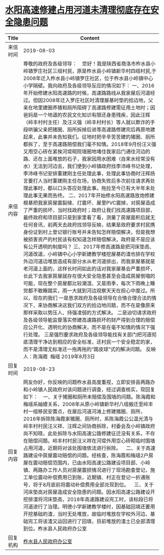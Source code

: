 # <a href="http://www.shangluo.gov.cn/zmhd/ldxxxx.jsp?urltype=leadermail.LeaderMailContentUrl&wbtreeid=1112&leadermailid=5387">水阳高速修建占用河道未清理彻底存在安全隐患问题</a>
|Title|Content|
|:---:|---|
|来信时间|2019-08-03|
|来信内容|尊敬的政府及各级领导：    您好！我是陕西省商洛市柞水县小岭镇罗庄社区三组村民，原是柞水县小岭镇新华村四组村民,于2008年迁入柞水县小岭镇罗庄社区，位于柞水县小岭镇中心小学隔壁。我向政府及各级领导反应的情况如下： 一、2016年开始修建水阳高速路的时候，高速路路线从我家屋后河道经过。但因2008年迁入罗庄社区时清理屋基时垫的拾边地，父亲在地里建圈养猪和厕所阻碍了高速路修建需征用土地时；因爸妈是一个地道的农民文化知识有限还身患残疾，因此汪辉（岭丰村村主任）及汪义强（岭丰村村长）等人就以欺诈的手段哄骗父亲把猪圈、厕所拆掉后说等高速路修建完后再原地建起来，此事并未告知我们。征地时把辛辛苦苦建的猪圈、厕所都拆了，至于高速路赔偿我们毫不知情。2018年9月份汪义强又用空心砖在紧挨河堤砌院墙圈地堵住我家后门通往河边的路、还在上面堆放的石子，我家因用水困难（自来水经常没有水）无法到河边去，我们便到小岭镇政府找李沛峰书记处理，李沛峰书记安排董建刚主任处理此事，处理此事协商时汪辉扬言要打人当时董建刚主任在场，协商失败后多次前往请求再处理此事时，都以口头答应处理此事。拖拉至今已有大半年未处理此事无果而告终。 二、2017年开始修水阳高速路放炮修建根基把我家房屋震裂缝、灯震坏、屋里PVC震掉，对房屋造成了严重的损坏，当时找政府时；政府让我们找高速路项目部，最终政府和项目部只是到家里看了看，测量了房屋面积后就无任何音讯，前两天去政府找领导反映，结果是政府要求村民携身份证到村上登记银行账号并未告知怎样赔偿解决，但是我想被损害资产的村民该有权知道怎样赔偿解决，政府是不是应该有公开透明的制度吗？ 三、2017年修高速路是把河床垫高、河道改道，小岭镇中心小学新建教学楼挖屋基的渣也排在学校外边河道边堆放造成有部分水从老河道排出，而我家屋基就是老河道上面的，这样长时间如此的话对我家屋基会严重损坏，长此下去我家房屋就存在很大安全隐患甚至会造成房屋倒塌的可能，现在整个房屋都比较潮湿、又是雨季，每次下雨晚上睡觉都不敢睡踏实，雨一大就到河边观察天天在担心中度过。所以，现在的我们 一是恳求政府及各级领导在合情合理合法的情况下，来协商解决这我们双方的拾边地问题，而不在是像原来那样采取以势压人、持强凌弱的方式解决。 二是迫切请求政府及各级领导能监督落实修建高速路损坏的财产得到合理的赔偿应公开化、透明化的协商解决，而不是在毫不知情的情况下强行处理。 三是强烈要求政府及各级领导能找有关部门把河道彻底清理干净达到相应的安全标准，还村民一个安全稳定的家，而不是清理无标准还一拖再拖的“踢皮球”式的解决问题。 反映人：陈海霞  梅瑶 2019年8月3日|
|回复时间|2019-08-23|
|回复内容|网友你好，你反映的问题柞水县高度重视，立即安排县两路办和小岭镇人民政府对该问题进行调查，经过调查核实，现回复如下：    一、关于猪圈和厕所未赔偿及围墙的问题。陈海霞和梅瑶系妯娌关系，2008年从原小岭镇新华村八组搬迁至岭丰村一组移民安置点，在屋后河道河滩上修建猪圈、厕所，2016年拆除陈海霞家猪圈、厕所时，系陈海霞公公温光清与岭丰村村民汪义祥、汪辉之间协商拆除，村委会及小岭镇政府尚不知晓，此处拆除与水阳高速公路修建征迁没有关系，不存在赔偿问题。岭丰村村民汪义祥在河堤外用空心砖砌临时围墙占用河道，近期将对该处围墙依法进行拆除。    二、关于高速路建设中房屋震动赔偿的问题。经核查，陈海霞和梅瑶2户房屋在震动赔偿范围内，已由水阳高速公路建设项目部、小岭镇、两路办工作人员对房屋震损情况进行了现场勘查登记，施工单位震动补偿费用已到账，近期镇、村正在登记一折通账号，将于8月底前将震动补偿费用全部兑现到位。    三、关于河床垫高对房屋造成安全隐患的问题。因水阳高速公路建设开挖排渣将河床垫高，2018年高速路建设完工时，该标段已将河道进行了治理。明德小学新建教学楼时，因基础回填还要用开挖基础的渣，当时无处堆放，故临时堆放在学校外河边，基础完工将该渣又运回进行了回填，目前堆放的渣土已全部清理到位。柞水县人民政府办公室|
|回复机构|<a href="../../categories/agencies/柞水县人民政府办公室.md">柞水县人民政府办公室</a>|
